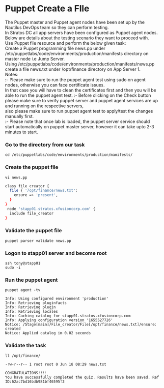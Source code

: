 # Puppet Create a FIle

The Puppet master and Puppet agent nodes have been set up by the Nautilus DevOps team so they can perform testing.  
In Stratos DC all app servers have been configured as Puppet agent nodes. Below are details about the testing scenario they want to proceed with.  
Use Puppet file resource and perform the below given task:  
Create a Puppet programming file news.pp under /etc/puppetlabs/code/environments/production/manifests directory on master node i.e Jump Server.  
Using /etc/puppetlabs/code/environments/production/manifests/news.pp create a file news.txt under /opt/finance directory on App Server 1.  
Notes:  
:- Please make sure to run the puppet agent test using sudo on agent nodes, otherwise you can face certificate issues.  
In that case you will have to clean the certificates first and then you will be able to run the puppet agent test.
:- Before clicking on the Check button please make sure to verify puppet server and puppet agent services are up and running on the respective servers,  
also please make sure to run puppet agent test to apply/test the changes manually first.  
:- Please note that once lab is loaded, the puppet server service should start automatically on puppet master server, however it can take upto 2-3 minutes to start.


### Go to the directory from our task
`cd /etc/puppetlabs/code/environments/production/manifests/`


### Create the puppet file
`vi news.pp`
```bash
class file_creator {
  file { '/opt/finance/news.txt':
    ensure => 'present',
  }
}
 node 'stapp01.stratos.xfusioncorp.com' {
  include file_creator
}
```


### Validate the puppet file
`puppet parser validate news.pp`


### Logon to stapp01 server and become root
`ssh tony@stapp01`  
`sudo -i`


### Run the puppet agent
`puppet agent -tv`
```console
Info: Using configured environment 'production'
Info: Retrieving pluginfacts
Info: Retrieving plugin
Info: Retrieving locales
Info: Caching catalog for stapp01.stratos.xfusioncorp.com
Info: Applying configuration version '1655527726'
Notice: /Stage[main]/File_creator/File[/opt/finance/news.txt]/ensure: created
Notice: Applied catalog in 0.02 seconds
```


### Validate the task
`ll /opt/finance/`
```console
-rw-r--r-- 1 root root 0 Jun 18 08:29 news.txt
```


```console
CONGRATULATIONS!!!!
You have successfully completed the quiz. Results have been saved. Ref ID:62ac7bd16bdb981bf46595f3
```
